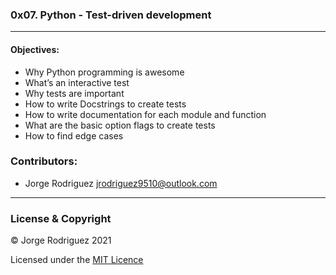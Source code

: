 ### 0x07. Python - Test-driven development
---  
#### Objectives:  
- Why Python programming is awesome  
- What’s an interactive test  
- Why tests are important  
- How to write Docstrings to create tests  
- How to write documentation for each module and function  
- What are the basic option flags to create tests  
- How to find edge cases  
### Contributors:  
- Jorge Rodriguez <jrodriguez9510@outlook.com>  
---  
### License & Copyright  
© Jorge Rodriguez 2021  
  
Licensed under the [MIT Licence](LICENSE)  